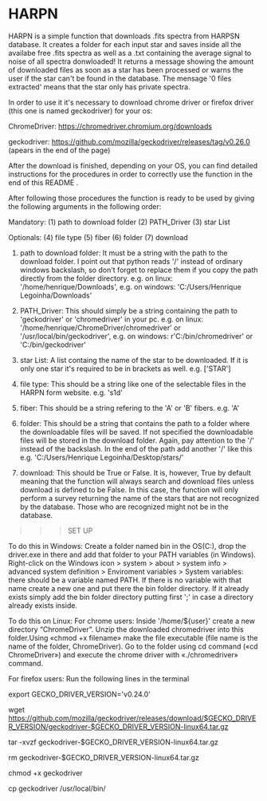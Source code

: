# HARPN
HARPN is a simple function that downloads .fits spectra from HARPSN database. It creates a folder for each input star and saves inside all the availabe free .fits spectra as well as a .txt containing the average signal to noise of all spectra donwloaded!
It returns a message showing the amount of downloaded files as soon as a star has been processed or warns the user if the star can't be found in the database. The mensage '0 files extracted' means that the star only has private spectra. 

In order to use it it's necessary to download chrome driver or firefox driver (this one is named geckodriver) for your os:

ChromeDriver: https://chromedriver.chromium.org/downloads

geckodriver: https://github.com/mozilla/geckodriver/releases/tag/v0.26.0 (apears in the end of the page)

After the download is finished, depending on your OS, you can find detailed instructions for the procedures in order to correctly use the function in the end of this README .

After following those procedures the function is ready to be used by giving the following arguments in the following order:

Mandatory:
(1) path to download folder
(2) PATH_Driver
(3) star List

Optionals:
(4) file type
(5) fiber
(6) folder
(7) download


1) path to download folder: 
It must be a string with the path to the download folder. I point out that python reads '/' instead of ordinary windows backslash, so don't forget to replace them if you copy the path directly from the folder directory.
e.g. on linux: '/home/henrique/Downloads', 
e.g. on windows: 'C:/Users/Henrique Legoinha/Downloads'


2) PATH_Driver:
This should simply be a string containing the path to 'geckodriver' or 'chromedriver' in your pc. 
e.g. on linux: '/home/henrique/ChromeDriver/chromedriver' or '/usr/local/bin/geckodriver',
e.g. on windows: r'C:/bin/chromedriver' or 'C:/bin/geckodriver'


3) star List:
A list containg the name of the star to be downloaded. If it is only one star it's required to be in brackets as well. e.g. ['STAR']


4) file type:
This should be a string like one of the selectable files in the HARPN form website. e.g. 's1d'


5) fiber:
This should be a string refering to the 'A' or 'B' fibers. e.g. 'A'


6) folder:
This should be a string that contains the path to a folder where the downloadable files will be saved. If not specified the downloadable files will be stored in the download folder. Again, pay attention to the '/' instead of the backslash. In the end of the path add another '/' like this e.g. 'C:/Users/Henrique Legoinha/Desktop/stars/'

7) download:
This should be True or False. It is, however, True by default meaning that the function will always search and download files unless download is defined to be False. In this case, the function will only perform a survey returning the name of the stars that are not recognized by the database. Those who are recognized might not be in the database.


>>> SET UP

To do this in Windows: 
Create a folder named bin in the OS(C:), drop the driver.exe in there and add that folder to your PATH variables (in Windows). Right-click on the Windows icon > system > about > system info > advanced system definition >  Enviroment variables > System variables: there should be a variable named PATH. If there is no variable with that name create a new one and put there the bin folder directory. If it already exists simply add the bin folder directory putting first ';' in case a directory already exists inside. 

To do this on Linux:
For chrome users:
Inside '/home/${user}' create a new directory “ChromeDriver”. Unzip the downloaded chromedriver into this folder.Using «chmod +x filename» make the file executable (file name is the name of the folder, ChromeDriver). Go to the folder using cd command («cd ChromeDriver») and execute the chrome driver with «./chromedriver» command.

For firefox users:
Run the following lines in the terminal

export GECKO_DRIVER_VERSION='v0.24.0'

wget https://github.com/mozilla/geckodriver/releases/download/$GECKO_DRIVER_VERSION/geckodriver-$GECKO_DRIVER_VERSION-linux64.tar.gz

tar -xvzf geckodriver-$GECKO_DRIVER_VERSION-linux64.tar.gz

rm geckodriver-$GECKO_DRIVER_VERSION-linux64.tar.gz

chmod +x geckodriver

cp geckodriver /usr/local/bin/




